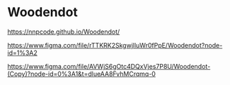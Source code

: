 # Woodendot

https://nnpcode.github.io/Woodendot/

https://www.figma.com/file/rTTKRK2SkgwjlluWr0fPpE/Woodendot?node-id=1%3A2


https://www.figma.com/file/AVWjS6gOtc4DQxVjes7P8U/Woodendot-(Copy)?node-id=0%3A1&t=dlueAA8FvhMCrqmq-0
